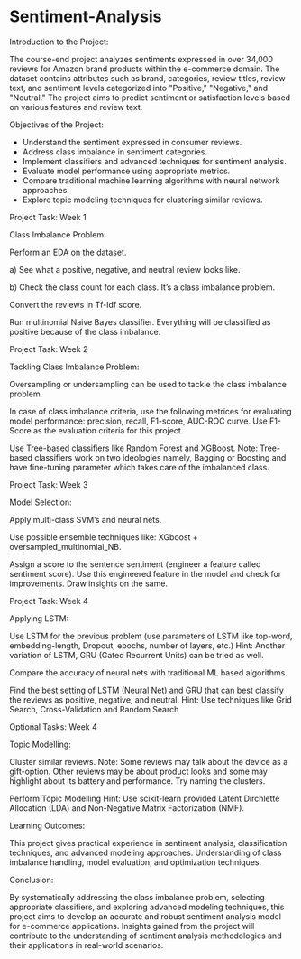 # Sentiment-Analysis

Introduction to the Project:

The course-end project analyzes sentiments expressed in over 34,000 reviews for Amazon brand products within the e-commerce domain. The dataset contains attributes such as brand, categories, review titles, review text, and sentiment levels categorized into "Positive," "Negative," and "Neutral." The project aims to predict sentiment or satisfaction levels based on various features and review text.

Objectives of the Project:
* Understand the sentiment expressed in consumer reviews.
* Address class imbalance in sentiment categories. 
* Implement classifiers and advanced techniques for sentiment analysis.
* Evaluate model performance using appropriate metrics.
* Compare traditional machine learning algorithms with neural network approaches.
* Explore topic modeling techniques for clustering similar reviews.
  

Project Task: Week 1

Class Imbalance Problem:

Perform an EDA on the dataset.

a) See what a positive, negative, and neutral review looks like.

b) Check the class count for each class. It’s a class imbalance problem.

Convert the reviews in Tf-Idf score.

Run multinomial Naive Bayes classifier. Everything will be classified as positive because of the class imbalance.

Project Task: Week 2

Tackling Class Imbalance Problem:

Oversampling or undersampling can be used to tackle the class imbalance problem.

In case of class imbalance criteria, use the following metrices for evaluating model performance: precision, recall, F1-score, AUC-ROC curve. Use F1-Score as the evaluation criteria for this project.

Use Tree-based classifiers like Random Forest and XGBoost. Note: Tree-based classifiers work on two ideologies namely, Bagging or Boosting and have fine-tuning parameter which takes care of the imbalanced class.

Project Task: Week 3

Model Selection:

Apply multi-class SVM’s and neural nets.

Use possible ensemble techniques like: XGboost + oversampled_multinomial_NB.

Assign a score to the sentence sentiment (engineer a feature called sentiment score). Use this engineered feature in the model and check for improvements. Draw insights on the same.

Project Task: Week 4

Applying LSTM:

Use LSTM for the previous problem (use parameters of LSTM like top-word, embedding-length, Dropout, epochs, number of layers, etc.) Hint: Another variation of LSTM, GRU (Gated Recurrent Units) can be tried as well.

Compare the accuracy of neural nets with traditional ML based algorithms.

Find the best setting of LSTM (Neural Net) and GRU that can best classify the reviews as positive, negative, and neutral. Hint: Use techniques like Grid Search, Cross-Validation and Random Search

Optional Tasks: Week 4

Topic Modelling:

Cluster similar reviews. Note: Some reviews may talk about the device as a gift-option. Other reviews may be about product looks and some may highlight about its battery and performance. Try naming the clusters.

Perform Topic Modelling Hint: Use scikit-learn provided Latent Dirchlette Allocation (LDA) and Non-Negative Matrix Factorization (NMF).
        
Learning Outcomes:

This project gives practical experience in sentiment analysis, classification techniques, and advanced modeling approaches. Understanding of class imbalance handling, model evaluation, and optimization techniques.

Conclusion:

By systematically addressing the class imbalance problem, selecting appropriate classifiers, and exploring advanced modeling techniques, this project aims to develop an accurate and robust sentiment analysis model for e-commerce applications. Insights gained from the project will contribute to the understanding of sentiment analysis methodologies and their applications in real-world scenarios.

